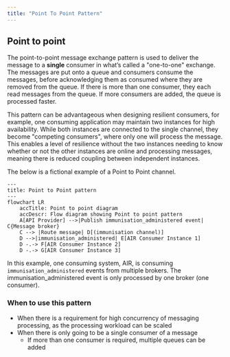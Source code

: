 ```yaml
---
title: "Point To Point Pattern"
---
```


## Point to point

The point-to-point message exchange pattern is used to deliver the message to a **single** consumer in what’s called a "one-to-one" exchange. The messages are put onto a queue and consumers consume the messages, before acknowledging them as consumed where they are removed from the queue. If there is more than one consumer, they each read messages from the queue. If more consumers are added, the queue is processed faster.

This pattern can be advantageous when designing resilient consumers, for example, one consuming application may maintain two instances for high availability. While both instances are connected to the single channel, they become "competing consumers", where only one will process the message. This enables a level of resilience without the two instances needing to know whether or not the other instances are online and processing messages, meaning there is reduced coupling between independent instances.

The below is a fictional example of a Point to Point channel.

```mermaid
---
title: Point to Point pattern
---
flowchart LR
    accTitle: Point to point diagram
    accDescr: Flow diagram showing Point to point pattern
    A[API Provider] -->|Publish immunisation_administered event| C{Message broker}
    C --> |Route message| D[(immunisation channel)]
    D -->|immunisation_administered| E[AIR Consumer Instance 1]
    D -.-> F[AIR Consumer Instance 2]
    D -.-> G[AIR Consumer Instance 3]
```

<DetailedDescription text="In the diagram, there is an API Provider, a message broker, and an API Consumer. The API Provider publishes an immunisation_administered event to the message broker, and the message broker then routes the event to the API Consumer."/>

In this example, one consuming system, AIR, is consuming `immunisation_administered` events from multiple brokers. The immunisation_administered event is only processed by one broker (one consumer).

### When to use this pattern

- When there is a requirement for high concurrency of messaging processing, as the processing workload can be scaled
- When there is only going to be a single consumer of a message
  - If more than one consumer is required, multiple queues can be added

